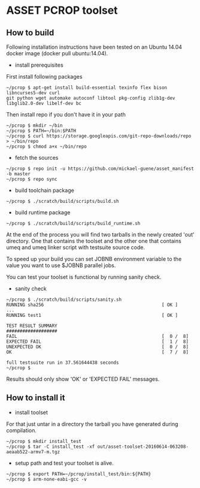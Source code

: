 # ASSET PCROP toolset

## How to build
Following installation instructions have been tested on an Ubuntu 14.04 docker
image (docker pull ubuntu:14.04).

* install prerequisites

First install following packages
```
~/pcrop $ apt-get install build-essential texinfo flex bison libncurses5-dev curl
git python wget automake autoconf libtool pkg-config zlib1g-dev libglib2.0-dev libelf-dev bc
```
Then install repo if you don't have it in your path
```
~/pcrop $ mkdir ~/bin
~/pcrop $ PATH=~/bin:$PATH
~/pcrop $ curl https://storage.googleapis.com/git-repo-downloads/repo > ~/bin/repo
~/pcrop $ chmod a+x ~/bin/repo
```
* fetch the sources
```
~/pcrop $ repo init -u https://github.com/mickael-guene/asset_manifest -b master
~/pcrop $ repo sync
```
* build toolchain package
```
~/pcrop $ ./scratch/build/scripts/build.sh
```

* build runtime package
```
~/pcrop $ ./scratch/build/scripts/build_runtime.sh
```

At the end of the process you will find two tarballs in the newly created 'out'
directory. One that contains the toolset and the other one that contains
umeq and umeq linker script with testsuite source code.

To speed up your build you can set JOBNB environment variable to the value you
want to use $JOBNB parallel jobs.

You can test your toolset is functional by running sanity check.

* sanity check
```
~/pcrop $ ./scratch/build/scripts/sanity.sh
RUNNING sha256                                            [ OK ]
...
RUNNING test1                                             [ OK ]

TEST RESULT SUMMARY
###################
FAIL                                                      [  0 /  8]
EXPECTED FAIL                                             [  1 /  8]
UNEXPECTED OK                                             [  0 /  8]
OK                                                        [  7 /  8]

full testsuite run in 37.561644438 seconds
~/pcrop $
```

 Results should only show 'OK' or 'EXPECTED FAIL' messages.

## How to install it
* install toolset

For that just untar in a directory the tarball you have generated during compilation.
```
~/pcrop $ mkdir install_test
~/pcrop $ tar -C install_test -xf out/asset-toolset-20160614-063208-aeaab522-armv7-m.tgz
```
* setup path and test your toolset is alive.
```
~/pcrop $ export PATH=~/pcrop/install_test/bin:${PATH}
~/pcrop $ arm-none-eabi-gcc -v